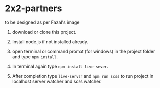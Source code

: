 # 2x2-partners
to be designed as per Fazal's image
1. download or clone this project.

2. Install node.js if not installed already.

3. open terminal or command prompt (for windows) in the project folder and type `npm install`.

4. In terminal again type `npm install live-sever`.

5. After completion type `live-server` and `npm run scss` to run project in localhost server watcher and scss watcher.

